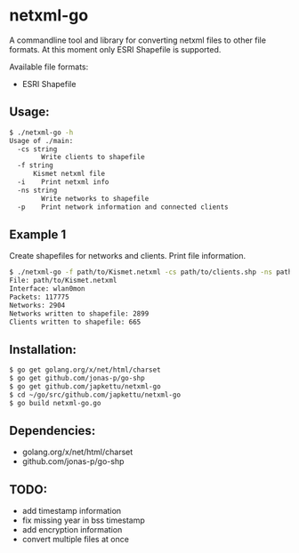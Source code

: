 # netxml-go

A commandline tool and library for converting netxml files to other file formats. At this moment only ESRI Shapefile is supported. 

Available file formats: 

- ESRI Shapefile


## Usage:

```sh
$ ./netxml-go -h
Usage of ./main:
  -cs string
    	Write clients to shapefile
  -f string
      Kismet netxml file
  -i	Print netxml info
  -ns string
    	Write networks to shapefile
  -p	Print network information and connected clients
```

## Example 1 

Create shapefiles for networks and clients. Print file information.

```sh
$ ./netxml-go -f path/to/Kismet.netxml -cs path/to/clients.shp -ns path/to/networks.shp -i
File: path/to/Kismet.netxml
Interface: wlan0mon
Packets: 117775
Networks: 2904
Networks written to shapefile: 2899
Clients written to shapefile: 665
```



## Installation:

```sh
$ go get golang.org/x/net/html/charset
$ go get github.com/jonas-p/go-shp
$ go get github.com/japkettu/netxml-go
$ cd ~/go/src/github.com/japkettu/netxml-go
$ go build netxml-go.go
```



## Dependencies:

- golang.org/x/net/html/charset
- github.com/jonas-p/go-shp



## TODO:

- add timestamp information
- fix missing year in bss timestamp
- add  encryption information
- convert multiple files at once




